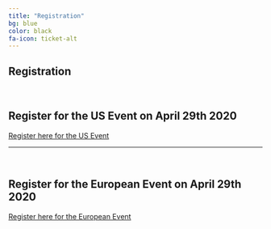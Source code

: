 ```yaml
---
title: "Registration"
bg: blue
color: black
fa-icon: ticket-alt
---
```


## Registration

<i class="fa fa-globe-americas fa-stack-2x"></i>
<br/>
## Register for the US Event on April 29th 2020
[Register here for the US Event](https://register.gotowebinar.com/register/593554166155610894)

-------------------------

<i class="fa fa-globe-europe fa-stack-2x"></i>
<br/>
## Register for the European Event on April 29th 2020

[Register here for the European Event](https://register.gotowebinar.com/register/89602907193516046) 

